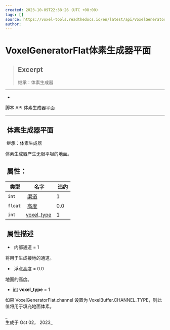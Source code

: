 ```yaml
---
created: 2023-10-09T22:38:26 (UTC +08:00)
tags: []
source: https://voxel-tools.readthedocs.io/en/latest/api/VoxelGeneratorFlat/
author: 
---
```


# VoxelGeneratorFlat体素生成器平面

> ## Excerpt
> 继承：体素生成器

---
-   [](https://voxel-tools.readthedocs.io/en/latest/)
  
脚本 API 体素生成器平面

___

##  体素生成器平面

 继承：体素生成器

  
体素生成器产生无限平坦的地面。

##  属性：

|  类型 |  名字 |  违约 |
| --- | --- | --- |
| `int` |  [渠道](https://voxel-tools.readthedocs.io/en/latest/api/VoxelGeneratorFlat/#i_channel) | 1 |
| `float` |  [高度](https://voxel-tools.readthedocs.io/en/latest/api/VoxelGeneratorFlat/#i_height) | 0.0 |
| `int` | [voxel\_type](https://voxel-tools.readthedocs.io/en/latest/api/VoxelGeneratorFlat/#i_voxel_type) | 1 |

##  属性描述

-    内部通道 = 1

  
将用于生成接地的通道。

-    浮点高度 = 0.0

  
地面的高度。

-   [int](https://docs.godotengine.org/en/stable/classes/class_int.html) **voxel\_type** = 1

  
如果 VoxelGeneratorFlat.channel 设置为 VoxelBuffer.CHANNEL\_TYPE，则此值将用于填充地面体素。

_  
生成于 Oct 02， 2023_

